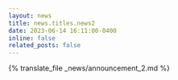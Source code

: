 ```yaml
---
layout: news
title: news.titles.news2
date: 2023-06-14 16:11:00-0400
inline: false
related_posts: false
---
```


{% translate_file _news/announcement_2.md %}